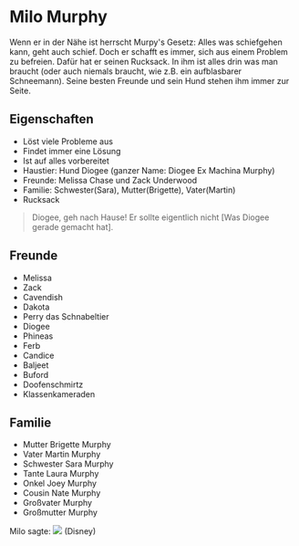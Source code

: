 # Milo Murphy
Wenn er in der Nähe ist herrscht Murpy's Gesetz: Alles was schiefgehen kann, geht auch schief. Doch er schafft es immer, sich aus einem Problem zu befreien. Dafür hat er seinen Rucksack. In ihm ist alles drin was man braucht (oder auch niemals braucht, wie z.B. ein aufblasbarer Schneemann). Seine besten Freunde und sein Hund stehen ihm immer zur Seite.

## Eigenschaften
* Löst viele Probleme aus
* Findet immer eine Lösung
* Ist auf alles vorbereitet
* Haustier: Hund Diogee (ganzer Name: Diogee Ex Machina Murphy)
* Freunde: Melissa Chase und Zack Underwood
* Familie: Schwester(Sara), Mutter(Brigette), Vater(Martin)
* Rucksack

> Diogee, geh nach Hause! Er sollte eigentlich nicht [Was Diogee gerade gemacht hat].

## Freunde
* Melissa
* Zack
* Cavendish
* Dakota
* Perry das Schnabeltier
* Diogee
* Phineas
* Ferb
* Candice
* Baljeet
* Buford
* Doofenschmirtz
* Klassenkameraden

## Familie
* Mutter Brigette Murphy
* Vater Martin Murphy
* Schwester Sara Murphy
* Tante Laura Murphy
* Onkel Joey Murphy
* Cousin Nate Murphy
* Großvater Murphy
* Großmutter Murphy



Milo sagte:
<img src="https://upload.wikimedia.org/wikipedia/en/4/40/Milo_Murphy_Logo.jpg"/>
(Disney)
